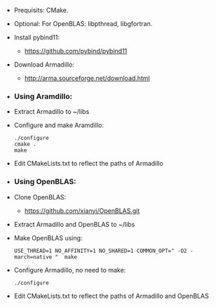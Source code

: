 - Prequisits: CMake.

- Optional: For OpenBLAS: libpthread, libgfortran.

- Install pybind11:
    * https://github.com/pybind/pybind11

- Download Armadillo:
    * http://arma.sourceforge.net/download.html

- ### Using Aramdillo:

- Extract Armadillo to ~/libs

- Configure and make Aramdillo:<br/>
    ```shell
    ./configure
    cmake .
    make
    ```

- Edit CMakeLists.txt to reflect the paths of Armadillo

- ### Using OpenBLAS:

- Clone OpenBLAS:
    * https://github.com/xianyi/OpenBLAS.git

- Extract Armadillo and OpenBLAS to ~/libs

- Make OpenBLAS using:<br/>
     ```shell
     USE_THREAD=1 NO_AFFINITY=1 NO_SHARED=1 COMMON_OPT=" -O2 -march=native "  make
     ```
     
 - Configure Armadillo, no need to make:<br/>
    ```shell
    ./configure
    ```
    
- Edit CMakeLists.txt to reflect the paths of Armadillo and OpenBLAS
